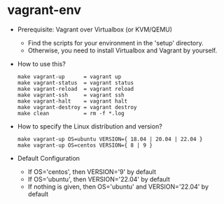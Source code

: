 # vagrant-env

- Prerequisite: Vagrant over Virtualbox (or KVM/QEMU)

	- Find the scripts for your environment in the 'setup' directory.
	- Otherwise, you need to install Virtualbox and Vagrant by yourself.

- How to use this?

	```
	make vagrant-up      = vagrant up
	make vagrant-status  = vagrant status
	make vagrant-reload  = vagrant reload
	make vagrant-ssh     = vagrant ssh
	make vagrant-halt    = vagrant halt
	make vagrant-destroy = vagrant destroy
	make clean           = rm -f *.log
	```

- How to specify the Linux distribution and version?

	```
	make vagrant-up OS=ubuntu VERSION={ 18.04 | 20.04 | 22.04 }
	make vagrant-up OS=centos VERSION={ 8 | 9 }
	```

- Default Configuration

	- If OS='centos', then VERSION='9' by default
	- If OS='ubuntu', then VERSION='22.04' by default
	- If nothing is given, then OS='ubuntu' and VERSION='22.04' by default

